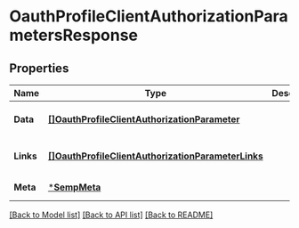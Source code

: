 # OauthProfileClientAuthorizationParametersResponse

## Properties
Name | Type | Description | Notes
------------ | ------------- | ------------- | -------------
**Data** | [**[]OauthProfileClientAuthorizationParameter**](OauthProfileClientAuthorizationParameter.md) |  | [optional] [default to null]
**Links** | [**[]OauthProfileClientAuthorizationParameterLinks**](OauthProfileClientAuthorizationParameterLinks.md) |  | [optional] [default to null]
**Meta** | [***SempMeta**](SempMeta.md) |  | [default to null]

[[Back to Model list]](../README.md#documentation-for-models) [[Back to API list]](../README.md#documentation-for-api-endpoints) [[Back to README]](../README.md)

